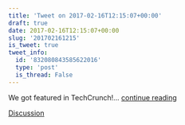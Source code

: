 ```yaml
---
title: 'Tweet on 2017-02-16T12:15:07+00:00'
draft: true
date: 2017-02-16T12:15:07+00:00
slug: '201702161215'
is_tweet: true
tweet_info:
  id: '832080843585622016'
  type: 'post'
  is_thread: False
---
```




We got featured in TechCrunch!... [continue reading](urls[0])

[Discussion](https://x.com/sytelus/status/832080843585622016)
